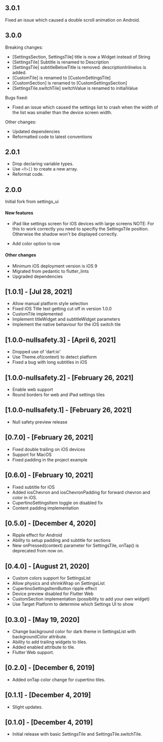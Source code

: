 ## 3.0.1
Fixed an issue which caused a double scroll animation on Android.

## 3.0.0
Breaking changes:
- [SettingsSection, SettingsTile] title is now a Widget instead of String
- [SettingsTile] Subtitle is renamed to Description
- [SettingsTile] subtitleBelowTitle is removed. descriptionInlineIos is added.
- [CustomTile] is renamed to [CustomSettingsTile]
- [CustomSection] is renamed to [CustomSettingsSection]
- [SettingsTile.switchTile] switchValue is renamed to initialValue

Bugs fixed:
- Fixed an issue which caused the settings list to crash when the width of the list was smaller than the device screen width.

Other changes:
- Updated dependencies
- Reformatted code to latest conventions

## 2.0.1
* Drop declaring variable types.
* Use `<T>[]` to create a new array.
* Reformat code.

## 2.0.0
Initial fork from settings_ui

#### New features
* iPad like settings screen for iOS devices with large screens
  NOTE: For this to work correctly you need to specifiy the SettingsTile position. Otherwise the
  shadow won't be displayed correctly.
  
* Add color option to row

#### Other changes
* Minimum iOS deployment version is iOS 9
* Migrated from pedantic to flutter_lints
* Upgraded dependencies

## [1.0.1] - [Jul 28, 2021]
* Allow manual platform style selection
* Fixed iOS Title text getting cut off in version 1.0.0
* CustomTile implemented
* Implement titleWidget and subtitleWidget parameters
* Implement the native behaviour for the iOS switch tile

## [1.0.0-nullsafety.3] - [April 6, 2021]
* Dropped use of 'dart:io'
* Use Theme.of(context) to detect platform
* Fixed a bug with long subtitles in iOS

## [1.0.0-nullsafety.2] - [February 26, 2021]
* Enable web support
* Round borders for web and iPad settings tiles

## [1.0.0-nullsafety.1] - [February 26, 2021]
* Null safety preview release

## [0.7.0] - [February 26, 2021]
* Fixed double trailing on iOS devices
* Support for MacOS
* Fixed padding in the project example

## [0.6.0] - [February 10, 2021]
* Fixed subtitle for iOS
* Added iosChevron and iosChevronPadding for forward chevron and color in iOS.
* CupertinoSettingsItem toggle on disabled fix
* Content padding implementation

## [0.5.0] - [December 4, 2020]
* Ripple effect for Android
* Ability to setup padding and subtitle for sections
* New onPressed(context) parameter for SettingsTile, onTap() is deprecated from now on.

## [0.4.0] - [August 21, 2020]

* Custom colors support for SettingsList
* Allow physics and shrinkWrap on SettingsList
* CupertinoSettingsItemButton ripple effect
* Device preview disabled for Flutter Web 
* CustomSection implementation (possibility to add your own widget)
* Use Target Platform to determine which Settings UI to show

## [0.3.0] - [May 19, 2020]

* Change background color for dark theme in SettingsList with backgroundColor attribute.
* Ability to add trailing widgets to tiles.
* Added enabled attribute to tile.
* Flutter Web support. 

## [0.2.0] - [December 6, 2019]

* Added onTap color change for cupertino tiles.

## [0.1.1] - [December 4, 2019]

* Slight updates.

## [0.1.0] - [December 4, 2019]

* Initial release with basic SettingsTile and SettingsTile.switchTile.
